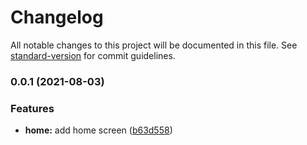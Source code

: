 # Changelog

All notable changes to this project will be documented in this file. See [standard-version](https://github.com/conventional-changelog/standard-version) for commit guidelines.

### 0.0.1 (2021-08-03)


### Features

* **home:** add home screen ([b63d558](https://github.com/feMoraes0/react-native-animations/commit/b63d558fe26cf43913f37f4fcebad8d884142beb))
